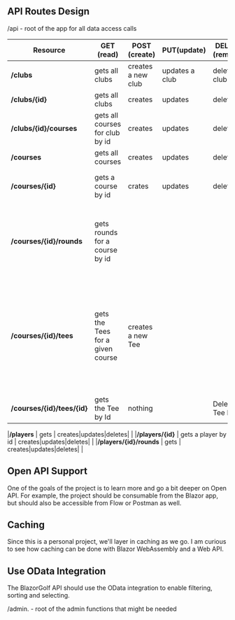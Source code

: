 


## API Routes Design 
/api - root of the app for all data access calls


|Resource|GET (read)|POST (create)|PUT(update)|DELETE (remove)|Details|
|---|---|---|---|---|---|
|**/clubs** | gets all clubs | creates a new club| updates a club |deletes a club| |
|**/clubs/{id}** | gets all clubs | creates|updates|deletes| | 
|**/clubs/{id}/courses** | gets all courses for club by id  | creates|updates|deletes| | 
|**/courses** | gets all courses | creates|updates|deletes|  |
|**/courses/{id}**  | gets a course by id| crates|updates|deletes| Should contain a link back to parent club|
|**/courses/{id}/rounds**  | gets rounds for a course by id| ||| Should contain a link back to parent club, should contain links to players by id|
|**/courses/{id}/tees** | gets the Tees for a given course | creates a new Tee |||Only gets and posts are allowed. Since Tee information changes infrequently, Tee data is denormalized into the Course object when stored. |
|**/courses/{id}/tees/{id}** | gets the Tee by Id | nothing ||Deletes a Tee by Id|Only gets and deletes are allowed |

|**/players** | gets | creates|updates|deletes| |
|**/players/{id}** | gets a player by id | creates|updates|deletes| |
|**/players/{id}/rounds** | gets | creates|updates|deletes| |

## Open API Support

One of the goals of the project is to learn more and go a bit deeper on Open API.  For example, the project should be consumable from the Blazor app, but should also be accessible from Flow or Postman as well.

## Caching

Since this is a personal project, we'll layer in caching as we go.  I am curious to see how caching can be done with Blazor WebAssembly and a Web API.  

## Use OData Integration 

The BlazorGolf API should use the OData integration to enable filtering, sorting and selecting. 



/admin. - root of the admin functions that might be needed 
